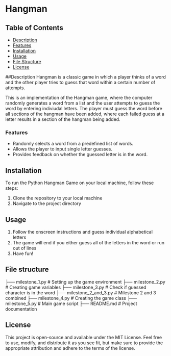 # **Hangman**

## Table of Contents
- [Description](#description)
- [Features](#features)
- [Installation](#installation)
- [Usage](#usage)
- [File Structure](#file-structure)
- [License](#license)

##Description
Hangman is a classic game in which a player thinks of a word and the other player tries to guess that word within a certain number of attempts.

This is an implementation of the Hangman game, where the computer randomly generates a word from a list and the user attempts to guess the word by entering indiviudal letters. The player must guess the word before all sections of the hangman have been added, where each failed guess at a letter results in a section of the hangman being added.

### Features
- Randomly selects a word from a predefined list of words.
- Allows the player to input single letter guesses.
- Provides feedback on whether the guessed letter is in the word.

## Installation
To run the Python Hangman Game on your local machine, follow these steps:
1. Clone the repository to your local machine
2. Navigate to the project directory

## Usage
1. Follow the onscreen instructions and guess individual alphabetical letters
2. The game will end if you either guess all of the letters in the word or run out of lines
3. Have fun!

## File structure
  ├── milestone_1.py  # Setting up the game environment
  ├── milestone_2.py  # Creating game variables
  ├── milestone_3.py  # Check if guessed character is in the word
  ├── milestone_2_and_3.py  # Milestone 2 and 3 combined
  ├── milestone_4.py  # Creating the game class
  ├── milestone_5.py  # Main game script
  ├── README.md  # Project documentation

## License
This project is open-source and available under the MIT License. Feel free to use, modify, and distribute it as you see fit, but make sure to provide the appropriate attribution and adhere to the terms of the license.
